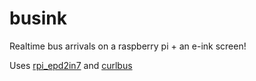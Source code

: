 # busink
Realtime bus arrivals on a raspberry pi + an e-ink screen!

Uses [rpi_epd2in7](https://github.com/elad661/rpi_epd2in7/) and [curlbus](https://github.com/elad661/curlbus)